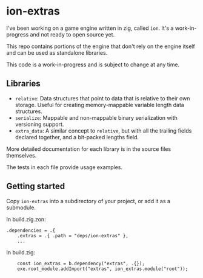 # ion-extras

I've been working on a game engine written in zig, called `ion`. It's a work-in-progress and not ready to open source yet.

This repo contains portions of the engine that don't rely on the engine itself and can be used as standalone libraries.

This code is a work-in-progress and is subject to change at any time.

## Libraries

- `relative`: Data structures that point to data that is relative to their own storage. Useful for creating memory-mappable variable length data structures.
- `serialize`: Mappable and non-mappable binary serialization with versioning support.
- `extra_data`: A similar concept to `relative`, but with all the trailing fields declared together, and a bit-packed lengths field.

More detailed documentation for each library is in the source files themselves.

The tests in each file provide usage examples.

## Getting started

Copy `ion-extras` into a subdirectory of your project, or add it as a submodule.

In build.zig.zon:

```
.dependencies = .{
    .extras = .{ .path = "deps/ion-extras" },
    ...
```

In build.zig:


```
    const ion_extras = b.dependency("extras", .{});
    exe.root_module.addImport("extras", ion_extras.module("root"));
```
